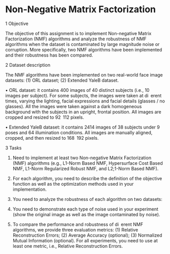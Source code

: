 # Non-Negative Matrix Factorization

1 Objective

The objective of this assignment is to implement Non-negative Matrix Factorization (NMF) algorithms and analyze the robustness of NMF algorithms when the dataset is contaminated by large magnitude noise or corruption. More specifically, two NMF algorithms have been implemented and their robustness has been compared.

2 Dataset description

The NMF algorithms have been implemented on two real-world face image datasets: (1) ORL dataset; (2) Extended YaleB dataset.

• ORL dataset: it contains 400 images of 40 distinct subjects (i.e., 10 images per subject). For some subjects, the images were taken at di erent times, varying the lighting, facial expressions and facial details (glasses / no glasses). All the images were taken against a dark homogeneous background with the subjects in an upright, frontal position. All images are cropped and resized to 92 112 pixels.

• Extended YaleB dataset: it contains 2414 images of 38 subjects under 9 poses and 64 illumination conditions. All images are manually aligned,
cropped, and then resized to 168 192 pixels.

3 Tasks

1. Need to implement at least two Non-negative Matrix Factorization (NMF) algorithms (e.g., L1-Norm Based NMF, Hypersurface Cost Based NMF, L1-Norm Regularized Robust NMF, and L2;1-Norm Based NMF).

2. For each algorithm, you need to describe the definition of the objective function as well as the optimization methods used in your implementation.

3. You need to analyze the robustness of each algorithm on two datasets:

4. You need to demonstrate each type of noise used in your experiment (show the original image as well as the image contaminated by noise).

5. To compare the performance and robustness of di erent NMF algorithms, we provide three evaluation metrics: (1) Relative Reconstruction Errors; (2) Average Accuracy (optional); (3) Normalized Mutual Information (optional). For all experiments, you need to use at least one metric, i.e., Relative Reconstruction Errors. 


